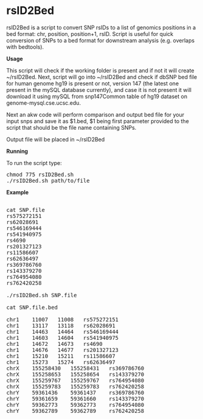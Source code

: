 # rsID2Bed

rsID2Bed is a script to convert SNP rsIDs to a list of genomics positions in a bed format: chr, position, position+1, rsID. Script is useful for quick conversion of SNPs to a bed format for downstream analysis (e.g. overlaps with bedtools).

**Usage**

This script will check if the working folder is present and if not it will create ~/rsID2Bed. Next, script will go into ~/rsID2Bed and check if dbSNP bed file for human genome hg19 is present or not, version 147 (the latest one present in the mySQL database currently), and case it is not present it will download it using mySQL from snp147Common table of hg19 dataset on genome-mysql.cse.ucsc.edu.

Next an akw code will perform comparison and output bed file for your input snps and save it as $1.bed, $1 being first parameter provided to the script that should be the file name containing SNPs.

Output file will be placed in ~/rsID2Bed

**Running**

To run the script type:
<pre>
chmod 775 rsID2Bed.sh 
./rsID2Bed.sh path/to/file
</pre>

**Example**

<pre> 
cat SNP.file
rs575272151
rs62028691
rs546169444
rs541940975
rs4690
rs201327123
rs11586607
rs62636497
rs369786760
rs143379270
rs764954080
rs762420258

./rsID2Bed.sh SNP.file

cat SNP.file.bed

chr1	11007	11008	rs575272151
chr1	13117	13118	rs62028691
chr1	14463	14464	rs546169444
chr1	14603	14604	rs541940975
chr1	14672	14673	rs4690
chr1	14676	14677	rs201327123
chr1	15210	15211	rs11586607
chr1	15273	15274	rs62636497
chrX	155258430	155258431	rs369786760
chrX	155258653	155258654	rs143379270
chrX	155259767	155259767	rs764954080
chrX	155259783	155259783	rs762420258
chrY	59361436	59361437	rs369786760
chrY	59361659	59361660	rs143379270
chrY	59362773	59362773	rs764954080
chrY	59362789	59362789	rs762420258
</pre>

